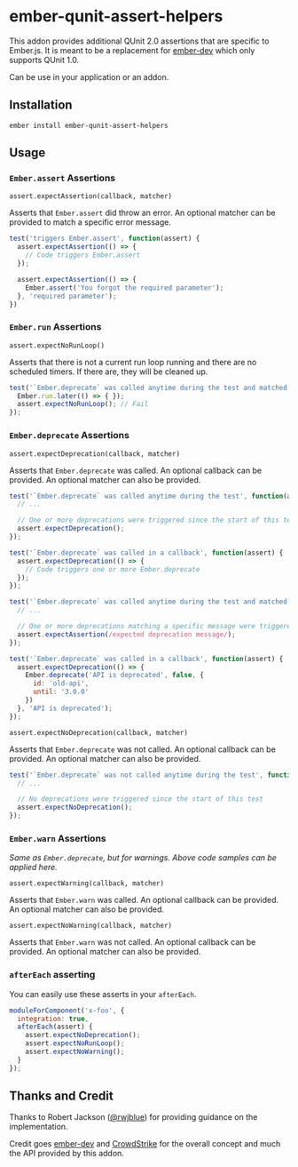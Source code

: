 # ember-qunit-assert-helpers

This addon provides additional QUnit 2.0 assertions that are specific to Ember.js. It is meant to be a replacement for [ember-dev](https://github.com/emberjs/ember-dev) which only supports QUnit 1.0.

Can be use in your application or an addon.

## Installation

```
ember install ember-qunit-assert-helpers
```


## Usage

### `Ember.assert` Assertions

`assert.expectAssertion(callback, matcher)`

Asserts that `Ember.assert` did throw an error. An optional matcher can be provided to match a specific error message.

```javascript
test('triggers Ember.assert', function(assert) {
  assert.expectAssertion(() => {
    // Code triggers Ember.assert
  });

  assert.expectAssertion(() => {
    Ember.assert('You forgot the required parameter');
  }, 'required parameter');
})
```


### `Ember.run` Assertions

`assert.expectNoRunLoop()`

Asserts that there is not a current run loop running and there are no scheduled timers. If there are, they will be cleaned up.

```javascript
test('`Ember.deprecate` was called anytime during the test and matched', function(assert) {
  Ember.run.later(() => { });
  assert.expectNoRunLoop(); // Fail
});
```


### `Ember.deprecate` Assertions

`assert.expectDeprecation(callback, matcher)`

Asserts that `Ember.deprecate` was called. An optional callback can be provided. An optional matcher can also be provided.

```javascript
test('`Ember.deprecate` was called anytime during the test', function(assert) {
  // ...

  // One or more deprecations were triggered since the start of this test
  assert.expectDeprecation();
});

test('`Ember.deprecate` was called in a callback', function(assert) {
  assert.expectDeprecation(() => {
    // Code triggers one or more Ember.deprecate
  });
});

test('`Ember.deprecate` was called anytime during the test and matched', function(assert) {
  // ...

  // One or more deprecations matching a specific message were triggered since the start of this test
  assert.expectAssertion(/expected deprecation message/);
});

test('`Ember.deprecate` was called in a callback', function(assert) {
  assert.expectDeprecation(() => {
    Ember.deprecate('API is deprecated', false, {
      id: 'old-api',
      until: '3.0.0'
    })
  }, 'API is deprecated');
});
```

`assert.expectNoDeprecation(callback, matcher)`

Asserts that `Ember.deprecate` was not called. An optional callback can be provided. An optional matcher can also be provided.

```javascript
test('`Ember.deprecate` was not called anytime during the test', function(assert) {
  // ...

  // No deprecations were triggered since the start of this test
  assert.expectNoDeprecation();
});
```

### `Ember.warn` Assertions

*Same as `Ember.deprecate`, but for warnings. Above code samples can be applied here.*

`assert.expectWarning(callback, matcher)`

Asserts that `Ember.warn` was called. An optional callback can be provided. An optional matcher can also be provided.

`assert.expectNoWarning(callback, matcher)`

Asserts that `Ember.warn` was not called. An optional callback can be provided. An optional matcher can also be provided.


### `afterEach` asserting

You can easily use these asserts in your `afterEach`.

```javascript
moduleForComponent('x-foo', {
  integration: true,
  afterEach(assert) {
    assert.expectNoDeprecation();
    assert.expectNoRunLoop();
    assert.expectNoWarning();
  }
});
```


## Thanks and Credit

Thanks to Robert Jackson ([@rwjblue](https://github.com/rwjblue)) for providing guidance on the implementation.

Credit goes [ember-dev](https://github.com/emberjs/ember-dev) and [CrowdStrike](https://www.crowdstrike.com/) for the overall concept and much the API provided by this addon.
